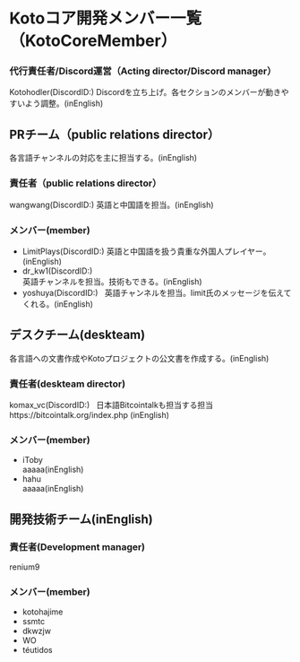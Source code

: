 # Kotoコア開発メンバー一覧（KotoCoreMember）


### 代行責任者/Discord運営（Acting director/Discord manager）
Kotohodler(DiscordID:)
Discordを立ち上げ。各セクションのメンバーが動きやすいよう調整。(inEnglish)


## PRチーム（public relations director）
各言語チャンネルの対応を主に担当する。(inEnglish)  
### 責任者（public relations director）
wangwang(DiscordID:)
英語と中国語を担当。(inEnglish)
### メンバー(member)
- LimitPlays(DiscordID:)
英語と中国語を扱う貴重な外国人プレイヤー。  (inEnglish)
- dr_kw1(DiscordID:)  
英語チャンネルを担当。技術もできる。(inEnglish)  
- yoshuya(DiscordID:)  
英語チャンネルを担当。limit氏のメッセージを伝えてくれる。(inEnglish)  


## デスクチーム(deskteam)
各言語への文書作成やKotoプロジェクトの公文書を作成する。(inEnglish)  
### 責任者(deskteam director)  
komax_vc(DiscordID:)  
日本語Bitcointalkも担当する担当https://bitcointalk.org/index.php (inEnglish)    
### メンバー(member)
- iToby  
aaaaa(inEnglish)  
- hahu  
aaaaa(inEnglish)  


## 開発技術チーム(inEnglish)
### 責任者(Development manager)
renium9
### メンバー(member)
- kotohajime
- ssmtc
- dkwzjw
- WO
- téutidos



